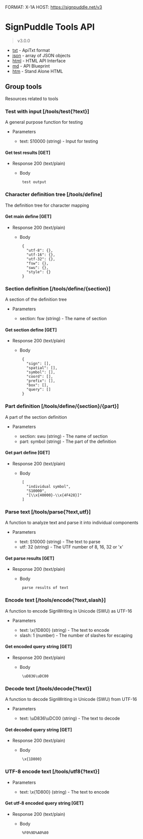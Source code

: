 FORMAT: X-1A
HOST: https://signpuddle.net/v3

# SignPuddle Tools API
> v3.0.0

+ [txt](../src/tools.txt) - ApiTxt format
+ [json](../src/tools.json) - array of JSON objects
+ [html](../api/tools.html) - HTML API Interface
+ [md](../docs/tools.md) - API Blueprint
+ [htm](../docs/tools.htm) - Stand Alone HTML

## Group tools
Resources related to tools

### Test with input [/tools/test{?text}]

A general purpose function for testing

+ Parameters

     + text: S10000 (string) - Input for testing

#### Get test results [GET]

+ Response 200 (text/plain)


     + Body

            test output

### Character definition tree [/tools/define]

The definition tree for character mapping

#### Get main define [GET]

+ Response 200 (text/plain)


     + Body

            {
              "utf-8": {},
              "utf-16": {},
              "utf-32": {},
              "fsw": {},
              "swu": {},
              "style": {}
            }

### Section definition [/tools/define/{section}]

A section of the definition tree

+ Parameters

     + section: fsw (string) - The name of section

#### Get section define [GET]

+ Response 200 (text/plain)


     + Body

            {
              "sign": [],
              "spatial": [],
              "symbol": [],
              "coord": [],
              "prefix": [],
              "box": [],
              "query": []
            }

### Part definition [/tools/define/{section}/{part}]

A part of the section definition

+ Parameters

     + section: swu (string) - The name of section
     + part: symbol (string) - The part of the definition

#### Get part define [GET]

+ Response 200 (text/plain)


     + Body

            [
              "individual symbol",
              "S10000",
              "[\\x{40000}-\\x{4F428}]"
            ]

### Parse text [/tools/parse{?text,utf}]

A function to analyze text and parse it into individual components

+ Parameters

     + text: S10000 (string) - The text to parse
     + utf: 32 (string) - The UTF number of 8, 16, 32 or 'x'

#### Get parse results [GET]

+ Response 200 (text/plain)


     + Body

            parse results of text

### Encode text [/tools/encode{?text,slash}]

A function to encode SignWriting in Unicode (SWU) as UTF-16

+ Parameters

     + text: \x{1D800} (string) - The text to encode
     + slash: 1 (number) - The number of slashes for escaping

#### Get encoded query string [GET]

+ Response 200 (text/plain)


     + Body

            \uD836\uDC00

### Decode text [/tools/decode{?text}]

A function to decode SignWriting in Unicode (SWU) from UTF-16

+ Parameters

     + text: \\uD836\\uDC00 (string) - The text to decode

#### Get decoded query string [GET]

+ Response 200 (text/plain)


     + Body

            \x{1D800}

### UTF-8 encode text [/tools/utf8{?text}]

+ Parameters

     + text: \x{1D800} (string) - The text to encode

#### Get utf-8 encoded query string [GET]

+ Response 200 (text/plain)


     + Body

            %F0%9D%A0%80

